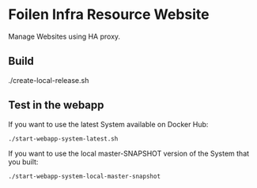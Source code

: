 Foilen Infra Resource Website
==============

Manage Websites using HA proxy.

Build
-----

./create-local-release.sh

Test in the webapp
-----

If you want to use the latest System available on Docker Hub:

`./start-webapp-system-latest.sh`

If you want to use the local master-SNAPSHOT version of the System that you built:

`./start-webapp-system-local-master-snapshot`
